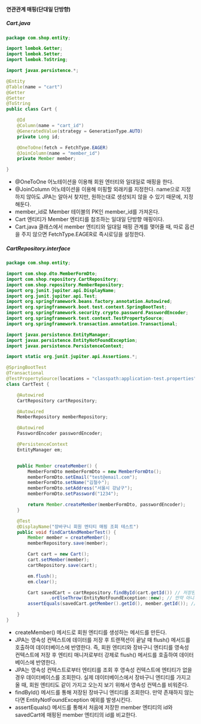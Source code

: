 #### 연관관계 매핑(단대일 단방향)

##### Cart.java

```java
package com.shop.entity;

import lombok.Getter;
import lombok.Setter;
import lombok.ToString;

import javax.persistence.*;

@Entity
@Table(name = "cart")
@Getter
@Setter
@ToString
public class Cart {

    @Id
    @Column(name = "cart_id")
    @GeneratedValue(strategy = GenerationType.AUTO)
    private Long id;

    @OneToOne(fetch = FetchType.EAGER)
    @JoinColumn(name = "member_id")
    private Member member;

}

```

- @OneToOne 어노테이션을 이용해 회원 엔터티와 일대일로 매핑을 한다.
- @JoinColumn 어노테이션을 이용해 미핑할 외래키를 지정한다.
  name으로 지정하지 않아도 JPA는 알아서 찾지만, 원하는대로 생성되지 않을 수 있기 때문에, 지정해둔다.
- member_id로 Member 테이블의 PK인 member_id를 가져온다.
- Cart 엔티티가 Member 엔티티를 참조하는 일대일 단방향 매핑이다.
- Cart.java 클래스에서 member 엔티티와 일대일 매핑 관계를 맺어줄 때, 따로 옵션을 주지 않으면 FetchType.EAGER로 즉시로딩을 설정한다.

##### CartRepository.interface

```java
package com.shop.entity;

import com.shop.dto.MemberFormDto;
import com.shop.repository.CartRepository;
import com.shop.repository.MemberRepository;
import org.junit.jupiter.api.DisplayName;
import org.junit.jupiter.api.Test;
import org.springframework.beans.factory.annotation.Autowired;
import org.springframework.boot.test.context.SpringBootTest;
import org.springframework.security.crypto.password.PasswordEncoder;
import org.springframework.test.context.TestPropertySource;
import org.springframework.transaction.annotation.Transactional;

import javax.persistence.EntityManager;
import javax.persistence.EntityNotFoundException;
import javax.persistence.PersistenceContext;

import static org.junit.jupiter.api.Assertions.*;

@SpringBootTest
@Transactional
@TestPropertySource(locations = "classpath:application-test.properties")
class CartTest {

    @Autowired
    CartRepository cartRepository;

    @Autowired
    MemberRepository memberRepository;

    @Autowired
    PasswordEncoder passwordEncoder;

    @PersistenceContext
    EntityManager em;


    public Member createMember() {
        MemberFormDto memberFormDto = new MemberFormDto();
        memberFormDto.setEmail("test@email.com");
        memberFormDto.setName("김철수");
        memberFormDto.setAddress("서울시 강남구");
        memberFormDto.setPassword("1234");

        return Member.createMember(memberFormDto, passwordEncoder);
    }

    @Test
    @DisplayName("장바구니 회원 엔티티 매핑 조회 테스트")
    public void findCartAndMemberTest() {
        Member member = createMember();
        memberRepository.save(member);

        Cart cart = new Cart();
        cart.setMember(member);
        cartRepository.save(cart);

        em.flush();
        em.clear();

        Cart savedCart = cartRepository.findById(cart.getId()) // 저장된 장바구니 엔티티를 조회한다.
                .orElseThrow(EntityNotFoundException::new); // 만약 아니라면 EntityNotFoundException 예외를 발생시킨다.
        assertEquals(savedCart.getMember().getId(), member.getId()); // 처음에 저장한 member 엔티티의 id와 savedCart에 매핑된 member 엔티티의 id를 비교한다.

    }
}
```

- createMember() 메서드로  회원 엔티티를 생성하는 메서드를 만든다.
- JPA는 영속성 컨텍스트에 데이터를 저장 후 트랜잭션이 끝날 때 flush() 메서드를 호출하여 데이터베이스에 반영한다.
  즉, 회원 엔티티와 장바구니 엔티티를 영속성 컨텍스트에 저장 후 엔티티 매니저로부터 강제로 flush() 메서드를 호출하여 데이터베이스에 반영한다.
- JPA는 영속성 컨텍스트로부터 엔티티를 조회 후 영속성 컨텍스트에 엔티티가 없을 경우 데이터베이스를 조회한다.
  실제 데이터베이스에서 장바구니 엔티티를 가지고 올 때, 회원 엔티티도 같이 가지고 오는지 보기 위해서 영속성 컨텍스를 비워준다.
- findById() 메서드를 통해 저장된 장바구니 엔티티를 조회한다. 
  만약  존재하지 않는다면 EntityNotFoundException 예외를 발생시킨다.
- assertEquals() 메서드를 통해서 처음에 저장한 member 엔티티의 id와 savedCart에 매핑된 member 엔티티의 id를 비교한다.





